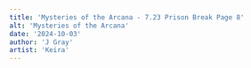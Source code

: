 ```yaml
---
title: 'Mysteries of the Arcana - 7.23 Prison Break Page 8'
alt: 'Mysteries of the Arcana'
date: '2024-10-03'
author: 'J Gray'
artist: 'Keira'
---
```

